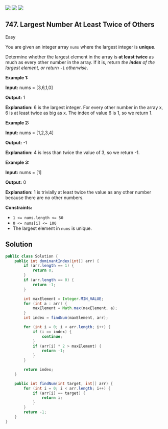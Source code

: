 [![](https://img.shields.io/github/stars/javadev/LeetCode-in-Java?label=Stars&style=flat-square)](https://github.com/javadev/LeetCode-in-Java)
[![](https://img.shields.io/github/forks/javadev/LeetCode-in-Java?label=Fork%20me%20on%20GitHub%20&style=flat-square)](https://github.com/javadev/LeetCode-in-Java/fork)
[![](https://img.shields.io/badge/-LeetCode%20in%20Kotlin-blue?style=flat-square)](https://github.com/javadev/LeetCode-in-Kotlin)

## 747\. Largest Number At Least Twice of Others

Easy

You are given an integer array `nums` where the largest integer is **unique**.

Determine whether the largest element in the array is **at least twice** as much as every other number in the array. If it is, return _the **index** of the largest element, or return_ `-1` _otherwise_.

**Example 1:**

**Input:** nums = [3,6,1,0]

**Output:** 1

**Explanation:** 6 is the largest integer. For every other number in the array x, 6 is at least twice as big as x. The index of value 6 is 1, so we return 1.

**Example 2:**

**Input:** nums = [1,2,3,4]

**Output:** -1

**Explanation:** 4 is less than twice the value of 3, so we return -1.

**Example 3:**

**Input:** nums = [1]

**Output:** 0

**Explanation:** 1 is trivially at least twice the value as any other number because there are no other numbers.

**Constraints:**

*   `1 <= nums.length <= 50`
*   `0 <= nums[i] <= 100`
*   The largest element in `nums` is unique.

## Solution

```java
public class Solution {
    public int dominantIndex(int[] arr) {
        if (arr.length == 1) {
            return 0;
        }
        if (arr.length == 0) {
            return -1;
        }

        int maxElement = Integer.MIN_VALUE;
        for (int a : arr) {
            maxElement = Math.max(maxElement, a);
        }
        int index = findNum(maxElement, arr);

        for (int i = 0; i < arr.length; i++) {
            if (i == index) {
                continue;
            }
            if (arr[i] * 2 > maxElement) {
                return -1;
            }
        }

        return index;
    }

    public int findNum(int target, int[] arr) {
        for (int i = 0; i < arr.length; i++) {
            if (arr[i] == target) {
                return i;
            }
        }
        return -1;
    }
}
```
